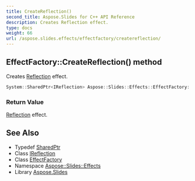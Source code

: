```yaml
---
title: CreateReflection()
second_title: Aspose.Slides for C++ API Reference
description: Creates Reflection effect.
type: docs
weight: 66
url: /aspose.slides.effects/effectfactory/createreflection/
---
```

## EffectFactory::CreateReflection() method


Creates [Reflection](../../reflection/) effect.

```cpp
System::SharedPtr<IReflection> Aspose::Slides::Effects::EffectFactory::CreateReflection() override
```


### Return Value

[Reflection](../../reflection/) effect.

## See Also

* Typedef [SharedPtr](../../../system/sharedptr/)
* Class [IReflection](../../ireflection/)
* Class [EffectFactory](../)
* Namespace [Aspose::Slides::Effects](../../)
* Library [Aspose.Slides](../../../)